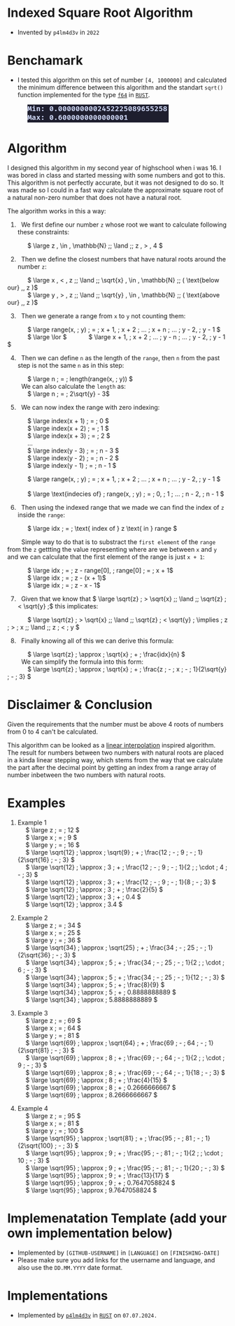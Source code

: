 # Indexed Square Root Algorithm

- Invented by `p4lm4d3v` in `2022`

# Benchamark

- I tested this algorithm on this set of number `[4, 1000000]` and calculated the minimum difference between this algorithm and the standart `sqrt()` function implemented for the type [`f64`](https://doc.rust-lang.org/stable/std/primitive.f64.html#method.sqrt) in [`RUST`](https://www.rust-lang.org/).

&emsp;&emsp;&emsp; ![](min_max.png)

# Algorithm

I designed this algorithm in my second year of highschool when i was 16. I was bored in class and started messing with some numbers and got to this.
This algorithm is not perfectly accurate, but it was not designed to do so. It was made so I could in a fast way calculate the approximate square root of a natural non-zero number that does not have a natural root.

The algorithm works in this a way:

1. &nbsp; We first define our number `z` whose root we want to calculate following these constraints:

&emsp;&emsp;&emsp; $ \large z \, \in \, \mathbb{N} \;\; \land \;\; z \, > \, 4 $

2. &nbsp; Then we define the closest numbers that have natural roots around the number `z`:

&emsp;&emsp;&emsp; $ \large x \, < \, z \;\; \land \;\; \sqrt{x} \, \in \, \mathbb{N} \;\; ( \text{below our} \,\, z )$
  <br>
  &emsp;&emsp;&emsp; $ \large y \, > \, z \;\; \land \;\; \sqrt{y} \, \in \, \mathbb{N} \;\; ( \text{above our} \,\, z )$

3. &nbsp; Then we generate a range from `x` to `y` not counting them:

&emsp;&emsp;&emsp; $ \large range(x, \; y) \; = \; x + 1, \; x + 2 \; ... \; x + n \; ... \; y - 2, \; y - 1 $
&emsp;&emsp;&emsp; $ \large \lor $
&emsp;&emsp;&emsp; $ \large x + 1, \; x + 2 \; ... \; y - n \; ... \; y - 2, \; y - 1 $

4. &nbsp; Then we can define `n` as the length of the `range`, then `n` from the past step is not the same `n` as in this step:

&emsp;&emsp;&emsp; $ \large n \; = \; length(range(x, \; y)) $
<br>
&emsp;&emsp; We can also calculate the `length` as:
<br>
&emsp;&emsp;&emsp; $ \large n \; = \; 2\sqrt{y} - 3$

5. &nbsp; We can now index the range with zero indexing:

&emsp;&emsp;&emsp; $ \large index(x + 1) \; = \; 0 $ <br>
&emsp;&emsp;&emsp; $ \large index(x + 2) \; = \; 1 $ <br>
&emsp;&emsp;&emsp; $ \large index(x + 3) \; = \; 2 $ <br>
&emsp;&emsp;&emsp; ... <br>
&emsp;&emsp;&emsp; $ \large index(y - 3) \; = \; n - 3 $ <br>
&emsp;&emsp;&emsp; $ \large index(y - 2) \; = \; n - 2 $ <br>
&emsp;&emsp;&emsp; $ \large index(y - 1) \; = \; n - 1 $

&emsp;&emsp;&emsp; $ \large range(x, \; y) \; = \; x + 1, \; x + 2 \; ... \; x + n \; ... \; y - 2, \; y - 1 $
&emsp;&emsp;&emsp; <br>
&emsp;&emsp;&emsp; $ \large \text{indecies of} \; range(x, \; y) \; = \; 0, \; 1 \; ... \; n - 2, \; n - 1 $

6. &nbsp; Then using the indexed range that we made we can find the index of `z` inside the `range`:

&emsp;&emsp;&emsp; $ \large idx \; = \; \text{ index of } z \text{ in } range $

&emsp;&emsp; Simple way to do that is to substract the `first element` of the `range` from the `z` gettting the value representing where are we between `x` and `y` and we can calculate that the first element of the range is just `x + 1`:

&emsp;&emsp;&emsp; $ \large idx \; = \; z - range[0], \; range[0] \; = \; x + 1$
<br>
&emsp;&emsp;&emsp; $ \large idx \; = \; z - (x + 1)$
<br>
&emsp;&emsp;&emsp; $ \large idx \; = \; z - x - 1$

7. &nbsp; Given that we know that $ \large \sqrt{z} \; > \sqrt{x} \;\; \land \;\; \sqrt{z} \; < \sqrt{y} \;$ this implicates:

&emsp;&emsp;&emsp; $ \large \sqrt{z} \; > \sqrt{x} \;\; \land \;\; \sqrt{z} \; < \sqrt{y} \; \implies \; z \; > \; x \;\; \land \;\; z \; < \; y $

8. &nbsp; Finally knowing all of this we can derive this formula:

&emsp;&emsp;&emsp; $ \large \sqrt{z} \; \approx \; \sqrt{x} \; + \; \frac{idx}{n} $
<br>
&emsp;&emsp; We can simplify the formula into this form:
<br>
&emsp;&emsp;&emsp; $ \large \sqrt{z} \; \approx \; \sqrt{x} \; + \; \frac{z \; - \; x \; - \; 1}{2\sqrt{y} \; - \; 3} $

# Disclaimer & Conclusion

Given the requirements that the number must be above 4 roots of numbers from 0 to 4 can't be calculated.

This algorithm can be looked as a [linear interpolation](https://en.wikipedia.org/wiki/Linear_interpolation) inspired algorithm. The result for numbers between two numbers with natural roots are placed in a kinda linear stepping way, which stems from the way that we calculate the part after the decimal point by getting an index from a range array of number inbetween the two numbers with natural roots.

# Examples

1. Example 1
   <br>
   &emsp; $ \large z \; = \; 12 $
   <br>
   &emsp; $ \large x \; = \; 9 $
   <br>
   &emsp; $ \large y \; = \; 16 $
   <br>
   &emsp; $ \large \sqrt{12} \; \approx \; \sqrt{9} \; + \; \frac{12 \; - \; 9 \; - \; 1}{2\sqrt{16} \; - \; 3} $
   <br>
   &emsp; $ \large \sqrt{12} \; \approx \; 3 \; + \; \frac{12 \; - \; 9 \; - \; 1}{2 \; \; \cdot \; 4 \; - \; 3} $
   <br>
   &emsp; $ \large \sqrt{12} \; \approx \; 3 \; + \; \frac{12 \; - \; 9 \; - \; 1}{8 \; - \; 3} $
   <br>
   &emsp; $ \large \sqrt{12} \; \approx \; 3 \; + \; \frac{2}{5} $
   <br>
   &emsp; $ \large \sqrt{12} \; \approx \; 3 \; + \; 0.4 $
   <br>
   &emsp; $ \large \sqrt{12} \; \approx \; 3.4 $

2. Example 2
   <br>
   &emsp; $ \large z \; = \; 34 $
   <br>
   &emsp; $ \large x \; = \; 25 $
   <br>
   &emsp; $ \large y \; = \; 36 $
   <br>
   &emsp; $ \large \sqrt{34} \; \approx \; \sqrt{25} \; + \; \frac{34 \; - \; 25 \; - \; 1}{2\sqrt{36} \; - \; 3} $
   <br>
   &emsp; $ \large \sqrt{34} \; \approx \; 5 \; + \; \frac{34 \; - \; 25 \; - \; 1}{2 \; \; \cdot \; 6 \; - \; 3} $
   <br>
   &emsp; $ \large \sqrt{34} \; \approx \; 5 \; + \; \frac{34 \; - \; 25 \; - \; 1}{12 \; - \; 3} $
   <br>
   &emsp; $ \large \sqrt{34} \; \approx \; 5 \; + \; \frac{8}{9} $
   <br>
   &emsp; $ \large \sqrt{34} \; \approx \; 5 \; + \; 0.8888888889 $
   <br>
   &emsp; $ \large \sqrt{34} \; \approx \; 5.8888888889 $

3. Example 3
   <br>
   &emsp; $ \large z \; = \; 69 $
   <br>
   &emsp; $ \large x \; = \; 64 $
   <br>
   &emsp; $ \large y \; = \; 81 $
   <br>
   &emsp; $ \large \sqrt{69} \; \approx \; \sqrt{64} \; + \; \frac{69 \; - \; 64 \; - \; 1}{2\sqrt{81} \; - \; 3} $
   <br>
   &emsp; $ \large \sqrt{69} \; \approx \; 8 \; + \; \frac{69 \; - \; 64 \; - \; 1}{2 \; \; \cdot \; 9 \; - \; 3} $
   <br>
   &emsp; $ \large \sqrt{69} \; \approx \; 8 \; + \; \frac{69 \; - \; 64 \; - \; 1}{18 \; - \; 3} $
   <br>
   &emsp; $ \large \sqrt{69} \; \approx \; 8 \; + \; \frac{4}{15} $
   <br>
   &emsp; $ \large \sqrt{69} \; \approx \; 8 \; + \; 0.2666666667 $
   <br>
   &emsp; $ \large \sqrt{69} \; \approx \; 8.2666666667 $
4. Example 4
   <br>
   &emsp; $ \large z \; = \; 95 $
   <br>
   &emsp; $ \large x \; = \; 81 $
   <br>
   &emsp; $ \large y \; = \; 100 $
   <br>
   &emsp; $ \large \sqrt{95} \; \approx \; \sqrt{81} \; + \; \frac{95 \; - \; 81 \; - \; 1}{2\sqrt{100} \; - \; 3} $
   <br>
   &emsp; $ \large \sqrt{95} \; \approx \; 9 \; + \; \frac{95 \; - \; 81 \; - \; 1}{2 \; \; \cdot \; 10 \; - \; 3} $
   <br>
   &emsp; $ \large \sqrt{95} \; \approx \; 9 \; + \; \frac{95 \; - \; 81 \; - \; 1}{20 \; - \; 3} $
   <br>
   &emsp; $ \large \sqrt{95} \; \approx \; 9 \; + \; \frac{13}{17} $
   <br>
   &emsp; $ \large \sqrt{95} \; \approx \; 9 \; + \; 0.7647058824 $
   <br>
   &emsp; $ \large \sqrt{95} \; \approx \; 9.7647058824 $

# Implemenatation Template (add your own implementation below)

- Implemented by `[GITHUB-USERNAME]` in `[LANGUAGE]` on `[FINISHING-DATE]`
- Please make sure you add links for the username and language, and also use the `DD.MM.YYYY` date format.

# Implementations

- Implemented by [`p4lm4d3v`](https://github.com/p4lm4d3v/) in [`RUST`](https://www.rust-lang.org/) on `07.07.2024.`
